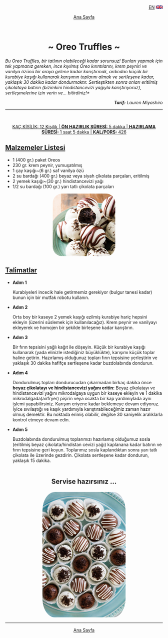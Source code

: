 <p align="right">
 <a href="https://github.com/Overated/Kodluyoruz-FrontEnd-Homeworks/blob/main/HTML/Homework-3/Eng.Md#-oreo-truffles-">EN</a>
 <img for="lang-select" height="11px" src="https://raw.githubusercontent.com/Overated/Kodluyoruz-FrontEnd-Homeworks/730c9918cdaf8467bdda8d234eba5ff20b9d8532/HTML/Homework-3/Img/United-Kingdom-Flag.svg" alt="United-Kingdom-Flag">
</p>
<p align="center">
<a href="https://github.com/Overated/Kodluyoruz-FrontEnd-Homeworks/tree/main/HTML/Homework-3#-oreo-truffles-">Ana Sayfa</a>
</p>
<br>

**<h1 align="center">~ Oreo Truffles ~</h1>**

<em> Bu Oreo Truffles, bir tatlının olabileceği kadar sorunsuz! Bunları yapmak için tek yapmanız gereken, ince kıyılmış Oreo kırıntılarını, krem peyniri ve vanilya özünü bir araya gelene kadar karıştırmak, ardından küçük bir kurabiye kaşığı kullanarak karışımın toplarını almak ve sertleşene kadar, yaklaşık 30 dakika kadar dondurmaktır. Sertleştikten sonra onları eritilmiş çikolataya batırın (bizimkini hindistancevizi yağıyla karıştırıyoruz), sertleşmelerine izin verin ve... bitirdiniz!\*

<p align="right"><b>Tarif:</b> Lauren Miyashiro</p>
</em>

<hr>
<br>
<p align="center">
<u>KAÇ KİŞİLİK:</b> 12 Kişilik | <b>ÖN HAZIRLIK SÜRESİ:</b> 5 dakka | <b>HAZIRLAMA SÜRESİ:</b> 1 saat 5 dakka | <b>KAL/PORS:</b> 426</u>
</p>

**<u><h2>Malzemeler Listesi</h2></ins>**</u>

- 1 (400 gr.) paket Oreos
- 230 gr. krem peynir, yumuşatılmış
- 1 çay kaşığı~(6 gr.) saf vanilya özü
- 2 su bardağı (400 gr.) beyaz veya siyah çikolata parçaları, eritilmiş
- 2 yemek kaşığı~(30 gr.) hindistancevizi yağı
- 1/2 su bardağı (100 gr.) yarı tatlı çikolata parçaları

<p align="center">
            <img style="border-radius: 15%;" height="200px" src="https://raw.githubusercontent.com/Overated/Kodluyoruz-FrontEnd-Homeworks/main/HTML/Homework-3/Img/oreo-truffles-pin-1544220958.jpg" alt="oreo-truffles-pin-1544220958">
</p>

**<u><h2>Talimatlar</h2></ins>**</u>

- **Adım 1**

  Kurabiyeleri incecik hale getirmemiz gerekiyor (bulgur tanesi kadar) bunun için bir mutfak robotu kullanın.

- **Adım 2**

  Orta boy bir kaseye 2 yemek kaşığı ezilmiş kurabiye hariç hepsini ekleyin (üzerini süslemek için kullanılacağız). Krem peynir ve vanilyayı ekleyerek ve homojen bir şekilde birleşene kadar karıştırın.

- **Adım 3**

  Bir fırın tepsisini yağlı kağıt ile döşeyin. Küçük bir kurabiye kaşığı kullanarak (yada elinizle istediğiniz büyüklükte), karışımı küçük toplar haline getirin. Hazırlamış olduğunuz topları fırın tepsisine yerleştirin ve yaklaşık 30 dakika hafifçe sertleşene kadar buzdolabında dondurun.

- **Adım 4**

  Dondurulmuş topları dondurucudan çıkarmadan birkaç dakika önce **beyaz çikolatayı ve hindistancevizi yağını eritin:** Beyaz çikolatayı ve hindistancevizi yağını mikrodalgaya uygun bir kaseye ekleyin ve 1 dakika mikrodalgada(airfryer) pişirin veya ocakta bir kap yardımıylada aynı işlemi yapabilirsiniz. Karışım eriyene kadar beklemeye devam ediyoruz. İyice sıvılaştığı ve kaşık yardımıyla karıştırabileceğimiz zaman hazır olmuş demektir. Bu noktada erimiş olabilir, değilse 30 saniyelik aralıklarla kontrol etmeye devam edin.

- **Adım 5**

  Buzdolabında dondurulmuş toplarımızı hazırlamış olduğumuz sosla (eritilmiş beyaz çikolata/hindistan cevizi yağı) kaplanana kadar batırın ve fırın tepsisine geri koyun. Toplarımız sosla kaplandıktan sonra yarı tatlı çikolata ile üzerinde gezdirin. Çikolata sertleşene kadar dondurun, yaklaşık 15 dakika.
  <br><br>

## <p align="center"><b>Servise hazırsınız ...</b></p>

<p align="center">
            <img style="border-radius: 15%" height="400" src="https://raw.githubusercontent.com/Overated/Kodluyoruz-FrontEnd-Homeworks/main/HTML/Homework-3/Img/oreo-balls-14-600x900.jpg" alt="oreo-balls-14-600x900">
</p>
<hr>
<p align="center"><a href="https://github.com/Overated/Kodluyoruz-FrontEnd-Homeworks/tree/main/HTML/Homework-3#-oreo-truffles-">Ana Sayfa</a></p>
